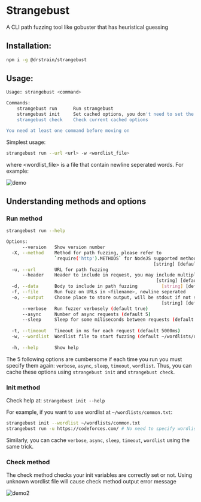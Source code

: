 # Strangebust

A CLI path fuzzing tool like gobuster that has heuristical guessing

## Installation:

```bash
npm i -g @drstrain/strangebust
```

## Usage:

```bash
Usage: strangebust <command>

Commands:
    strangebust run      Run strangebust
    strangebust init     Set cached options, you don't need to set the options again
    strangebust check    Check current cached options

You need at least one command before moving on
```

Simplest usage:

```bash
strangebust run --url <url> -w <wordlist_file>
```

where <wordlist_file> is a file that contain newline seperated words. For example:

![demo](https://user-images.githubusercontent.com/25105395/148744354-8df39988-e802-4823-878d-e5d452455e14.png)

## Understanding methods and options

### Run method

```bash
strangebust run --help
```

```bash
Options:
      --version   Show version number                                  [boolean]
  -X, --method    Method for path fuzzing, please refer to
                  `require('http').METHODS` for NodeJS supported methods
                                                       [string] [default: "GET"]
  -u, --url       URL for path fuzzing                                  [string]
      --header    Header to include in request, you may include multiple header
                                                        [string] [default: null]
  -d, --data      Body to include in path fuzzing         [string] [default: ""]
  -f, --file      Run fuzz on URLs in <filename>, newline seperated     [string]
  -o, --output    Choose place to store output, will be stdout if not specified
                                                          [string] [default: ""]
      --verbose   Run fuzzer verbosely (default true)                  [boolean]
      --async     Number of async requests (default 5)                  [number]
      --sleep     Sleep for some miliseconds between requests (default 100ms)
                                                                        [number]
  -t, --timeout   Timeout in ms for each request (default 5000ms)       [number]
  -w, --wordlist  Wordlist file to start fuzzing (default ~/wordlists/dir.txt)
                                                                        [string]
  -h, --help      Show help                                            [boolean]
```

The 5 following options are cumbersome if each time you run you must specify them again: `verbose`, `async`, `sleep`, `timeout`, `wordlist`. Thus, you can cache these options using `strangebust init` and `strangebust check`.

### Init method

Check help at: `strangebust init --help`

For example, if you want to use wordlist at `~/wordlists/common.txt`:
```bash
strangebust init --wordlist ~/wordlists/common.txt
strangebust run -u https://codeforces.com/ # No need to specify wordlist again
```

Similarly, you can cache `verbose`, `async`, `sleep`, `timeout`, `wordlist` using the same trick.

### Check method

The check method checks your init variables are correctly set or not. Using unknown wordlist file will cause check method output error message

![demo2](https://user-images.githubusercontent.com/25105395/148746380-afd52218-1fe8-4380-8d24-5b48d801c10f.png)

